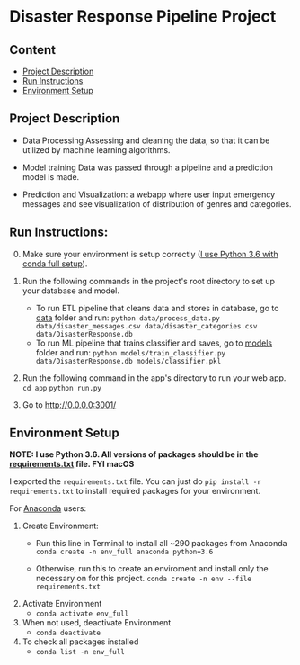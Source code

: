 # Disaster Response Pipeline Project


## Content
- [Project Description](#project-description)
- [Run Instructions](#run-instructions)
- [Environment Setup](#environment-setup)


## Project Description
- Data Processing Assessing and cleaning the data, so that it can be utilized by machine learning algorithms.

- Model training Data was passed through a pipeline and a prediction model is made.

- Prediction and Visualization: a webapp where user input emergency messages and see visualization of distribution of genres and categories.


## Run Instructions:
0. Make sure your environment is setup correctly ([I use Python 3.6 with conda full setup](#environment-setup)).
1. Run the following commands in the project's root directory to set up your database and model.

    - To run ETL pipeline that cleans data and stores in database, go to [data](data) folder and run:
        `python data/process_data.py data/disaster_messages.csv data/disaster_categories.csv data/DisasterResponse.db`
    - To run ML pipeline that trains classifier and saves, go to [models](models) folder and run:
        `python models/train_classifier.py data/DisasterResponse.db models/classifier.pkl`

2. Run the following command in the app's directory to run your web app.
    `cd app`
    `python run.py`

3. Go to http://0.0.0.0:3001/

## Environment Setup
**NOTE: I use Python 3.6. All versions of packages should be in the [requirements.txt](requirements.txt) file. FYI macOS**

I exported the `requirements.txt` file. You can just do `pip install -r requirements.txt` to install required packages for your environment. 

For [Anaconda](https://docs.anaconda.com/anaconda/install/index.html) users:
1. Create Environment:
    - Run this line in Terminal to install all ~290 packages from Anaconda
    `conda create -n env_full anaconda python=3.6`
    
    - Otherwise, run this to create an enviroment and install only the necessary on for this project.
    `conda create -n env --file requirements.txt`
2. Activate Environment
    - `conda activate env_full`
3. When not used, deactivate Environment
    - `conda deactivate`
4. To check all packages installed
    - `conda list -n env_full`